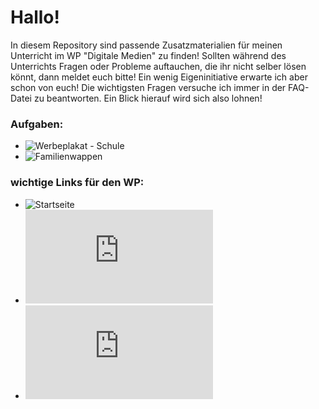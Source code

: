 Hallo!
====

In diesem Repository sind passende Zusatzmaterialien für meinen Unterricht im WP "Digitale Medien" zu finden! Sollten während des Unterrichts Fragen oder Probleme auftauchen, die ihr nicht selber lösen könnt, dann meldet euch bitte! Ein wenig Eigeninitiative erwarte ich aber schon von euch! Die wichtigsten Fragen versuche ich immer in der FAQ-Datei zu beantworten. Ein Blick hierauf wird sich also lohnen!


### Aufgaben:
* ![Werbeplakat - Schule](https://github.com/cartz/schule/tree/master/Werbeplakat%20-%20Schule)
* ![Familienwappen](https://github.com/cartz/schule/tree/master/Familienwappen)


### wichtige Links für den WP:
* ![Startseite](https://github.com/cartz/schule)
* ![FAQ](https://github.com/cartz/schule/blob/master/faq.md)
* ![Abgabetermine](https://github.com/cartz/schule/blob/master/Abgabetermine.md)